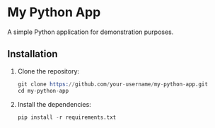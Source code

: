 # My Python App

A simple Python application for demonstration purposes.

## Installation

1. Clone the repository:
   ```s
   git clone https://github.com/your-username/my-python-app.git
   cd my-python-app
   ```
2. Install the dependencies:
    ```s
    pip install -r requirements.txt
    ```
